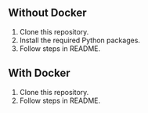 ## Without Docker
1. Clone this repository.
2. Install the required Python packages.
3. Follow steps in README.

## With Docker
1. Clone this repository.
2. Follow steps in README.